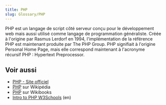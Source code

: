 ```yaml
---
title: PHP
slug: Glossary/PHP
---
```


PHP est un langage de script côté serveur conçu pour le développement web mais aussi utilisé comme langage de programmation généraliste. Créée à l'origine par Rasmus Lerdorf en 1994, l'implémentation de la référence PHP est maintenant produite par The PHP Group. PHP signifiait à l'origine Personal Home Page, mais elle correspond maintenant à l'acronyme récursif PHP : Hypertext Preprocessor.

## Voir aussi

- [PHP - Site officiel](http://php.net/)
- [PHP](https://fr.wikipedia.org/wiki/PHP) sur Wikipédia
- [PHP](https://fr.wikibooks.org/wiki/Programmation_PHP) sur Wikibooks
- [Intro to PHP W3Schools](https://www.w3schools.com/PhP/php_intro.asp) (en)
